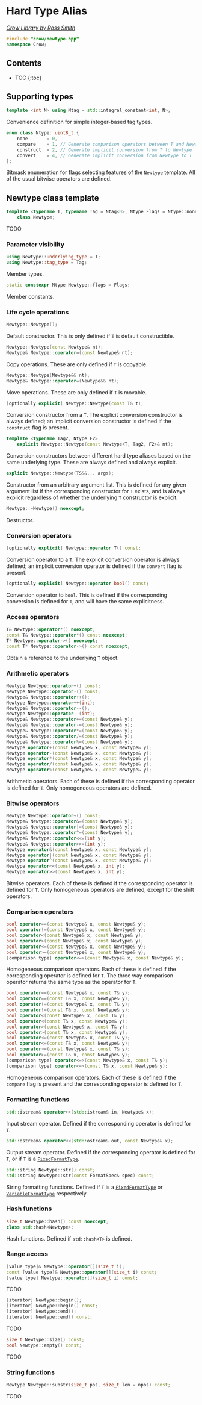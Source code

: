# Hard Type Alias

_[Crow Library by Ross Smith](index.html)_

```c++
#include "crow/newtype.hpp"
namespace Crow;
```

## Contents

* TOC
{:toc}

## Supporting types

```c++
template <int N> using Ntag = std::integral_constant<int, N>;
```

Convenience definition for simple integer-based tag types.

```c++
enum class Ntype: uint8_t {
    none       = 0,
    compare    = 1, // Generate comparison operators between T and Newtype
    construct  = 2, // Generate implicit conversion from T to Newtype
    convert    = 4, // Generate implicit conversion from Newtype to T
};
```

Bitmask enumeration for flags selecting features of the `Newtype` template.
All of the usual bitwise operators are defined.

## Newtype class template

```c++
template <typename T, typename Tag = Ntag<0>, Ntype Flags = Ntype::none>
    class Newtype;
```

TODO

### Parameter visibility

```c++
using Newtype::underlying_type = T;
using Newtype::tag_type = Tag;
```

Member types.

```c++
static constexpr Ntype Newtype::flags = Flags;
```

Member constants.

### Life cycle operations

```c++
Newtype::Newtype();
```

Default constructor. This is only defined if `T` is default constructible.

```c++
Newtype::Newtype(const Newtype& nt);
Newtype& Newtype::operator=(const Newtype& nt);
```

Copy operations. These are only defined if `T` is copyable.

```c++
Newtype::Newtype(Newtype&& nt);
Newtype& Newtype::operator=(Newtype&& nt);
```

Move operations. These are only defined if `T` is movable.

```c++
[optionally explicit] Newtype::Newtype(const T& t);
```

Conversion constructor from a `T`. The explicit conversion constructor is
always defined; an implicit conversion constructor is defined if the
`construct` flag is present.

```c++
template <typename Tag2, Ntype F2>
    explicit Newtype::Newtype(const Newtype<T, Tag2, F2>& nt);
```

Conversion constructors between different hard type aliases based on the same
underlying type. These are always defined and always explicit.

```c++
explicit Newtype::Newtype(TS&&... args);
```

Constructor from an arbitrary argument list. This is defined for any given
argument list if the corresponding constructor for `T` exists, and is always
explicit regardless of whether the underlying `T` constructor is explicit.

```c++
Newtype::~Newtype() noexcept;
```

Destructor.

### Conversion operators

```c++
[optionally explicit] Newtype::operator T() const;
```

Conversion operator to a `T`. The explicit conversion operator is always
defined; an implicit conversion operator is defined if the `convert` flag is
present.

```c++
[optionally explicit] Newtype::operator bool() const;
```

Conversion operator to `bool`. This is defined if the corresponding conversion
is defined for `T`, and will have the same explicitness.

### Access operators

```c++
T& Newtype::operator*() noexcept;
const T& Newtype::operator*() const noexcept;
T* Newtype::operator->() noexcept;
const T* Newtype::operator->() const noexcept;
```

Obtain a reference to the underlying `T` object.

### Arithmetic operators

```c++
Newtype Newtype::operator+() const;
Newtype Newtype::operator-() const;
Newtype& Newtype::operator++();
Newtype Newtype::operator++(int);
Newtype& Newtype::operator--();
Newtype Newtype::operator--(int);
Newtype& Newtype::operator+=(const Newtype& y);
Newtype& Newtype::operator-=(const Newtype& y);
Newtype& Newtype::operator*=(const Newtype& y);
Newtype& Newtype::operator/=(const Newtype& y);
Newtype& Newtype::operator%=(const Newtype& y);
Newtype operator+(const Newtype& x, const Newtype& y);
Newtype operator-(const Newtype& x, const Newtype& y);
Newtype operator*(const Newtype& x, const Newtype& y);
Newtype operator/(const Newtype& x, const Newtype& y);
Newtype operator%(const Newtype& x, const Newtype& y);
```

Arithmetic operators. Each of these is defined if the corresponding operator
is defined for `T`. Only homogeneous operators are defined.

### Bitwise operators

```c++
Newtype Newtype::operator~() const;
Newtype& Newtype::operator&=(const Newtype& y);
Newtype& Newtype::operator|=(const Newtype& y);
Newtype& Newtype::operator^=(const Newtype& y);
Newtype& Newtype::operator<<=(int y);
Newtype& Newtype::operator>>=(int y);
Newtype operator&(const Newtype& x, const Newtype& y);
Newtype operator|(const Newtype& x, const Newtype& y);
Newtype operator^(const Newtype& x, const Newtype& y);
Newtype operator<<(const Newtype& x, int y);
Newtype operator>>(const Newtype& x, int y);
```

Bitwise operators. Each of these is defined if the corresponding operator is
defined for `T`. Only homogeneous operators are defined, except for the shift
operators.

### Comparison operators

```c++
bool operator==(const Newtype& x, const Newtype& y);
bool operator!=(const Newtype& x, const Newtype& y);
bool operator<(const Newtype& x, const Newtype& y);
bool operator>(const Newtype& x, const Newtype& y);
bool operator<=(const Newtype& x, const Newtype& y);
bool operator>=(const Newtype& x, const Newtype& y);
[comparison type] operator<=>(const Newtype& x, const Newtype& y);
```

Homogeneous comparison operators. Each of these is defined if the
corresponding operator is defined for `T`. The three way comparison operator
returns the same type as the operator for `T`.

```c++
bool operator==(const Newtype& x, const T& y);
bool operator==(const T& x, const Newtype& y);
bool operator!=(const Newtype& x, const T& y);
bool operator!=(const T& x, const Newtype& y);
bool operator<(const Newtype& x, const T& y);
bool operator<(const T& x, const Newtype& y);
bool operator>(const Newtype& x, const T& y);
bool operator>(const T& x, const Newtype& y);
bool operator<=(const Newtype& x, const T& y);
bool operator<=(const T& x, const Newtype& y);
bool operator>=(const Newtype& x, const T& y);
bool operator>=(const T& x, const Newtype& y);
[comparison type] operator<=>(const Newtype& x, const T& y);
[comparison type] operator<=>(const T& x, const Newtype& y);
```

Homogeneous comparison operators. Each of these is defined if the `compare`
flag is present and the corresponding operator is defined for `T`.

### Formatting functions

```c++
std::istream& operator>>(std::istream& in, Newtype& x);
```

Input stream operator. Defined if the corresponding operator is defined for
`T`.

```c++
std::ostream& operator<<(std::ostream& out, const Newtype& x);
```

Output stream operator. Defined if the corresponding operator is defined for
`T`, or if `T` is a [`FixedFormatType`](format.html).

```c++
std::string Newtype::str() const;
std::string Newtype::str(const FormatSpec& spec) const;
```

String formatting functions. Defined if `T` is a
[`FixedFormatType`](format.html) or [`VariableFormatType`](format.html)
respectively.

### Hash functions

```c++
size_t Newtype::hash() const noexcept;
class std::hash<Newtype>;
```

Hash functions. Defined if `std::hash<T>` is defined.

### Range access

```c++
[value type]& Newtype::operator[](size_t i);
const [value type]& Newtype::operator[](size_t i) const;
[value type] Newtype::operator[](size_t i) const;
```

TODO

```c++
[iterator] Newtype::begin();
[iterator] Newtype::begin() const;
[iterator] Newtype::end();
[iterator] Newtype::end() const;
```

TODO

```c++
size_t Newtype::size() const;
bool Newtype::empty() const;
```

TODO

### String functions

```c++
Newtype Newtype::substr(size_t pos, size_t len = npos) const;
```

TODO
